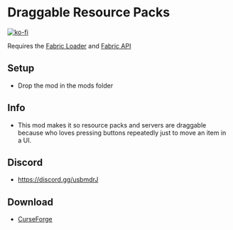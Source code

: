 # Draggable Resource Packs

[![ko-fi](https://ko-fi.com/img/githubbutton_sm.svg)](https://ko-fi.com/W7W1607S8)

Requires the [Fabric Loader](https://fabricmc.net/use/) and [Fabric API](https://www.curseforge.com/minecraft/mc-mods/fabric-api)

## Setup

- Drop the mod in the mods folder

## Info

- This mod makes it so resource packs and servers are draggable because who loves pressing buttons repeatedly just to move an item in a UI.

## Discord

- https://discord.gg/usbmdrJ

## Download

- [CurseForge](https://www.curseforge.com/minecraft/mc-mods/draggable-resource-packs)
